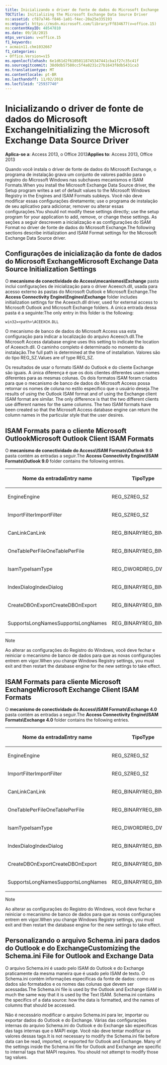 ```yaml
---
title: Inicializando o driver de fonte de dados do Microsoft Exchange
TOCTitle: Initializing the Microsoft Exchange Data Source Driver
ms:assetid: cf87a746-f846-1a01-f4ec-20a25e335193
ms:mtpsurl: https://msdn.microsoft.com/library/Ff834677(v=office.15)
ms:contentKeyID: 48547810
ms.date: 09/18/2015
mtps_version: v=office.15
f1_keywords:
- acmain11.chm1032667
f1_categories:
- Office.Version=v15
ms.openlocfilehash: 6e1d61d2f61050118745347441cba1f27c35c41f
ms.sourcegitcommit: 38d0db57580cc5f4a0231c27b1643f8db5431ca3
ms.translationtype: MT
ms.contentlocale: pt-BR
ms.lasthandoff: 11/02/2018
ms.locfileid: "25937740"
---
```

# <a name="initializing-the-microsoft-exchange-data-source-driver"></a><span data-ttu-id="2bb69-102">Inicializando o driver de fonte de dados do Microsoft Exchange</span><span class="sxs-lookup"><span data-stu-id="2bb69-102">Initializing the Microsoft Exchange Data Source Driver</span></span>

<span data-ttu-id="2bb69-103">**Aplica-se a**: Access 2013, o Office 2013</span><span class="sxs-lookup"><span data-stu-id="2bb69-103">**Applies to**: Access 2013, Office 2013</span></span>

<span data-ttu-id="2bb69-104">Quando você instala o driver de fonte de dados do Microsoft Exchange, o programa de instalação grava um conjunto de valores padrão para o registro do Microsoft Windows nas subchaves mecanismos e ISAM Formats.</span><span class="sxs-lookup"><span data-stu-id="2bb69-104">When you install the Microsoft Exchange Data Source driver, the Setup program writes a set of default values to the Microsoft Windows Registry in the Engines and ISAM Formats subkeys.</span></span> <span data-ttu-id="2bb69-105">Você não deve modificar essas configurações diretamente; use o programa de instalação de seu aplicativo para adicionar, remover ou alterar essas configurações.</span><span class="sxs-lookup"><span data-stu-id="2bb69-105">You should not modify these settings directly; use the setup program for your application to add, remove, or change these settings.</span></span> <span data-ttu-id="2bb69-106">As seções a seguir descrevem a inicialização e as configurações do ISAM Format no driver de fonte de dados do Microsoft Exchange.</span><span class="sxs-lookup"><span data-stu-id="2bb69-106">The following sections describe initialization and ISAM Format settings for the Microsoft Exchange Data Source driver.</span></span>

## <a name="microsoft-exchange-data-source-initialization-settings"></a><span data-ttu-id="2bb69-107">Configurações de inicialização da fonte de dados do Microsoft Exchange</span><span class="sxs-lookup"><span data-stu-id="2bb69-107">Microsoft Exchange Data Source Initialization Settings</span></span>

<span data-ttu-id="2bb69-108">O **mecanismo de conectividade do Access\\mecanismos\\Exchange** pasta inclui configurações de inicialização para o driver Aceexch.dll, usada para acesso externo às pastas do Microsoft Outlook e Microsoft Exchange.</span><span class="sxs-lookup"><span data-stu-id="2bb69-108">The **Access Connectivity Engine\\Engines\\Exchange** folder includes initialization settings for the Aceexch.dll driver, used for external access to Microsoft Outlook and Microsoft Exchange folders.</span></span> <span data-ttu-id="2bb69-109">A única entrada dessa pasta é a seguinte:</span><span class="sxs-lookup"><span data-stu-id="2bb69-109">The only entry in this folder is the following:</span></span>

`win32=<path>\ACEEXCH.DLL`

<span data-ttu-id="2bb69-110">O mecanismo de banco de dados do Microsoft Access usa esta configuração para indicar a localização do arquivo Aceexch.dll.</span><span class="sxs-lookup"><span data-stu-id="2bb69-110">The Microsoft Access database engine uses this setting to indicate the location of Aceexch.dll.</span></span> <span data-ttu-id="2bb69-111">O caminho completo é determinado no momento da instalação.</span><span class="sxs-lookup"><span data-stu-id="2bb69-111">The full path is determined at the time of installation.</span></span> <span data-ttu-id="2bb69-112">Valores são do tipo REG\_SZ.</span><span class="sxs-lookup"><span data-stu-id="2bb69-112">Values are of type REG\_SZ.</span></span>

<span data-ttu-id="2bb69-p104">Os resultados de usar o formato ISAM do Outlook e do cliente Exchange são iguais. A única diferença é que os dois clientes diferentes usam nomes diferentes para as mesmas colunas. Os dois formatos ISAM foram criados para que o mecanismo de banco de dados do Microsoft Access possa retornar os nomes de coluna no estilo específico que o usuário deseja.</span><span class="sxs-lookup"><span data-stu-id="2bb69-p104">The results of using the Outlook ISAM format and of using the Exchange client ISAM format are similar. The only difference is that the two different clients use different names for the same columns. The two ISAM formats have been created so that the Microsoft Access database engine can return the column names in the particular style that the user desires.</span></span>

## <a name="microsoft-outlook-client-isam-formats"></a><span data-ttu-id="2bb69-116">ISAM Formats para o cliente Microsoft Outlook</span><span class="sxs-lookup"><span data-stu-id="2bb69-116">Microsoft Outlook Client ISAM Formats</span></span>

<span data-ttu-id="2bb69-117">O **mecanismo de conectividade do Access\\ISAM Formats\\Outlook 9.0** pasta contém as entradas a seguir.</span><span class="sxs-lookup"><span data-stu-id="2bb69-117">The **Access Connectivity Engine\\ISAM Formats\\Outlook 9.0** folder contains the following entries.</span></span>

<table>
<colgroup>
<col style="width: 33%" />
<col style="width: 33%" />
<col style="width: 33%" />
</colgroup>
<thead>
<tr class="header">
<th><p><span data-ttu-id="2bb69-118">Nome da entrada</span><span class="sxs-lookup"><span data-stu-id="2bb69-118">Entry name</span></span></p></th>
<th><p><span data-ttu-id="2bb69-119">Tipo</span><span class="sxs-lookup"><span data-stu-id="2bb69-119">Type</span></span></p></th>
<th><p><span data-ttu-id="2bb69-120">Valor</span><span class="sxs-lookup"><span data-stu-id="2bb69-120">Value</span></span></p></th>
</tr>
</thead>
<tbody>
<tr class="odd">
<td><p><span data-ttu-id="2bb69-121">Engine</span><span class="sxs-lookup"><span data-stu-id="2bb69-121">Engine</span></span></p></td>
<td><p><span data-ttu-id="2bb69-122">REG_SZ</span><span class="sxs-lookup"><span data-stu-id="2bb69-122">REG_SZ</span></span></p></td>
<td><p><span data-ttu-id="2bb69-123">Exchange</span><span class="sxs-lookup"><span data-stu-id="2bb69-123">Exchange</span></span></p></td>
</tr>
<tr class="even">
<td><p><span data-ttu-id="2bb69-124">ImportFilter</span><span class="sxs-lookup"><span data-stu-id="2bb69-124">ImportFilter</span></span></p></td>
<td><p><span data-ttu-id="2bb69-125">REG_SZ</span><span class="sxs-lookup"><span data-stu-id="2bb69-125">REG_SZ</span></span></p></td>
<td><p><span data-ttu-id="2bb69-126">Outlook()</span><span class="sxs-lookup"><span data-stu-id="2bb69-126">Outlook()</span></span></p></td>
</tr>
<tr class="odd">
<td><p><span data-ttu-id="2bb69-127">CanLink</span><span class="sxs-lookup"><span data-stu-id="2bb69-127">CanLink</span></span></p></td>
<td><p><span data-ttu-id="2bb69-128">REG_BINARY</span><span class="sxs-lookup"><span data-stu-id="2bb69-128">REG_BINARY</span></span></p></td>
<td><p><span data-ttu-id="2bb69-129">01</span><span class="sxs-lookup"><span data-stu-id="2bb69-129">01</span></span></p></td>
</tr>
<tr class="even">
<td><p><span data-ttu-id="2bb69-130">OneTablePerFile</span><span class="sxs-lookup"><span data-stu-id="2bb69-130">OneTablePerFile</span></span></p></td>
<td><p><span data-ttu-id="2bb69-131">REG_BINARY</span><span class="sxs-lookup"><span data-stu-id="2bb69-131">REG_BINARY</span></span></p></td>
<td><p><span data-ttu-id="2bb69-132">00</span><span class="sxs-lookup"><span data-stu-id="2bb69-132">00</span></span></p></td>
</tr>
<tr class="odd">
<td><p><span data-ttu-id="2bb69-133">IsamType</span><span class="sxs-lookup"><span data-stu-id="2bb69-133">IsamType</span></span></p></td>
<td><p><span data-ttu-id="2bb69-134">REG_DWORD</span><span class="sxs-lookup"><span data-stu-id="2bb69-134">REG_DWORD</span></span></p></td>
<td><p><span data-ttu-id="2bb69-135">3</span><span class="sxs-lookup"><span data-stu-id="2bb69-135">3</span></span></p></td>
</tr>
<tr class="even">
<td><p><span data-ttu-id="2bb69-136">IndexDialog</span><span class="sxs-lookup"><span data-stu-id="2bb69-136">IndexDialog</span></span></p></td>
<td><p><span data-ttu-id="2bb69-137">REG_BINARY</span><span class="sxs-lookup"><span data-stu-id="2bb69-137">REG_BINARY</span></span></p></td>
<td><p><span data-ttu-id="2bb69-138">00</span><span class="sxs-lookup"><span data-stu-id="2bb69-138">00</span></span></p></td>
</tr>
<tr class="odd">
<td><p><span data-ttu-id="2bb69-139">CreateDBOnExport</span><span class="sxs-lookup"><span data-stu-id="2bb69-139">CreateDBOnExport</span></span></p></td>
<td><p><span data-ttu-id="2bb69-140">REG_BINARY</span><span class="sxs-lookup"><span data-stu-id="2bb69-140">REG_BINARY</span></span></p></td>
<td><p><span data-ttu-id="2bb69-141">00</span><span class="sxs-lookup"><span data-stu-id="2bb69-141">00</span></span></p></td>
</tr>
<tr class="even">
<td><p><span data-ttu-id="2bb69-142">SupportsLongNames</span><span class="sxs-lookup"><span data-stu-id="2bb69-142">SupportsLongNames</span></span></p></td>
<td><p><span data-ttu-id="2bb69-143">REG_BINARY</span><span class="sxs-lookup"><span data-stu-id="2bb69-143">REG_BINARY</span></span></p></td>
<td><p><span data-ttu-id="2bb69-144">01</span><span class="sxs-lookup"><span data-stu-id="2bb69-144">01</span></span></p></td>
</tr>
</tbody>
</table>



> [!NOTE]
> <span data-ttu-id="2bb69-145">Ao alterar as configurações do Registro do Windows, você deve fechar e reiniciar o mecanismo de banco de dados para que as novas configurações entrem em vigor.</span><span class="sxs-lookup"><span data-stu-id="2bb69-145">When you change Windows Registry settings, you must exit and then restart the database engine for the new settings to take effect.</span></span>



## <a name="microsoft-exchange-client-isam-formats"></a><span data-ttu-id="2bb69-146">ISAM Formats para cliente Microsoft Exchange</span><span class="sxs-lookup"><span data-stu-id="2bb69-146">Microsoft Exchange Client ISAM Formats</span></span>

<span data-ttu-id="2bb69-147">O **mecanismo de conectividade do Access\\ISAM Formats\\Exchange 4.0** pasta contém as entradas a seguir.</span><span class="sxs-lookup"><span data-stu-id="2bb69-147">The **Access Connectivity Engine\\ISAM Formats\\Exchange 4.0** folder contains the following entries.</span></span>

<table>
<colgroup>
<col style="width: 33%" />
<col style="width: 33%" />
<col style="width: 33%" />
</colgroup>
<thead>
<tr class="header">
<th><p><span data-ttu-id="2bb69-148">Nome da entrada</span><span class="sxs-lookup"><span data-stu-id="2bb69-148">Entry name</span></span></p></th>
<th><p><span data-ttu-id="2bb69-149">Tipo</span><span class="sxs-lookup"><span data-stu-id="2bb69-149">Type</span></span></p></th>
<th><p><span data-ttu-id="2bb69-150">Valor</span><span class="sxs-lookup"><span data-stu-id="2bb69-150">Value</span></span></p></th>
</tr>
</thead>
<tbody>
<tr class="odd">
<td><p><span data-ttu-id="2bb69-151">Engine</span><span class="sxs-lookup"><span data-stu-id="2bb69-151">Engine</span></span></p></td>
<td><p><span data-ttu-id="2bb69-152">REG_SZ</span><span class="sxs-lookup"><span data-stu-id="2bb69-152">REG_SZ</span></span></p></td>
<td><p><span data-ttu-id="2bb69-153">Exchange</span><span class="sxs-lookup"><span data-stu-id="2bb69-153">Exchange</span></span></p></td>
</tr>
<tr class="even">
<td><p><span data-ttu-id="2bb69-154">ImportFilter</span><span class="sxs-lookup"><span data-stu-id="2bb69-154">ImportFilter</span></span></p></td>
<td><p><span data-ttu-id="2bb69-155">REG_SZ</span><span class="sxs-lookup"><span data-stu-id="2bb69-155">REG_SZ</span></span></p></td>
<td><p><span data-ttu-id="2bb69-156">Exchange()</span><span class="sxs-lookup"><span data-stu-id="2bb69-156">Exchange()</span></span></p></td>
</tr>
<tr class="odd">
<td><p><span data-ttu-id="2bb69-157">CanLink</span><span class="sxs-lookup"><span data-stu-id="2bb69-157">CanLink</span></span></p></td>
<td><p><span data-ttu-id="2bb69-158">REG_BINARY</span><span class="sxs-lookup"><span data-stu-id="2bb69-158">REG_BINARY</span></span></p></td>
<td><p><span data-ttu-id="2bb69-159">01</span><span class="sxs-lookup"><span data-stu-id="2bb69-159">01</span></span></p></td>
</tr>
<tr class="even">
<td><p><span data-ttu-id="2bb69-160">OneTablePerFile</span><span class="sxs-lookup"><span data-stu-id="2bb69-160">OneTablePerFile</span></span></p></td>
<td><p><span data-ttu-id="2bb69-161">REG_BINARY</span><span class="sxs-lookup"><span data-stu-id="2bb69-161">REG_BINARY</span></span></p></td>
<td><p><span data-ttu-id="2bb69-162">00</span><span class="sxs-lookup"><span data-stu-id="2bb69-162">00</span></span></p></td>
</tr>
<tr class="odd">
<td><p><span data-ttu-id="2bb69-163">IsamType</span><span class="sxs-lookup"><span data-stu-id="2bb69-163">IsamType</span></span></p></td>
<td><p><span data-ttu-id="2bb69-164">REG_DWORD</span><span class="sxs-lookup"><span data-stu-id="2bb69-164">REG_DWORD</span></span></p></td>
<td><p><span data-ttu-id="2bb69-165">3</span><span class="sxs-lookup"><span data-stu-id="2bb69-165">3</span></span></p></td>
</tr>
<tr class="even">
<td><p><span data-ttu-id="2bb69-166">IndexDialog</span><span class="sxs-lookup"><span data-stu-id="2bb69-166">IndexDialog</span></span></p></td>
<td><p><span data-ttu-id="2bb69-167">REG_BINARY</span><span class="sxs-lookup"><span data-stu-id="2bb69-167">REG_BINARY</span></span></p></td>
<td><p><span data-ttu-id="2bb69-168">00</span><span class="sxs-lookup"><span data-stu-id="2bb69-168">00</span></span></p></td>
</tr>
<tr class="odd">
<td><p><span data-ttu-id="2bb69-169">CreateDBOnExport</span><span class="sxs-lookup"><span data-stu-id="2bb69-169">CreateDBOnExport</span></span></p></td>
<td><p><span data-ttu-id="2bb69-170">REG_BINARY</span><span class="sxs-lookup"><span data-stu-id="2bb69-170">REG_BINARY</span></span></p></td>
<td><p><span data-ttu-id="2bb69-171">00</span><span class="sxs-lookup"><span data-stu-id="2bb69-171">00</span></span></p></td>
</tr>
<tr class="even">
<td><p><span data-ttu-id="2bb69-172">SupportsLongNames</span><span class="sxs-lookup"><span data-stu-id="2bb69-172">SupportsLongNames</span></span></p></td>
<td><p><span data-ttu-id="2bb69-173">REG_BINARY</span><span class="sxs-lookup"><span data-stu-id="2bb69-173">REG_BINARY</span></span></p></td>
<td><p><span data-ttu-id="2bb69-174">01</span><span class="sxs-lookup"><span data-stu-id="2bb69-174">01</span></span></p></td>
</tr>
</tbody>
</table>



> [!NOTE]
> <span data-ttu-id="2bb69-175">Ao alterar as configurações do Registro do Windows, você deve fechar e reiniciar o mecanismo de banco de dados para que as novas configurações entrem em vigor.</span><span class="sxs-lookup"><span data-stu-id="2bb69-175">When you change Windows Registry settings, you must exit and then restart the database engine for the new settings to take effect.</span></span>



## <a name="customizing-the-schemaini-file-for-outlook-and-exchange-data"></a><span data-ttu-id="2bb69-176">Personalizando o arquivo Schema.ini para dados do Outlook e do Exchange</span><span class="sxs-lookup"><span data-stu-id="2bb69-176">Customizing the Schema.ini File for Outlook and Exchange Data</span></span>

<span data-ttu-id="2bb69-p105">O arquivo Schema.ini é usado pelo ISAM do Outlook e do Exchange praticamente da mesma maneira que é usado pelo ISAM de texto. O Schema.ini contém informações específicas da fonte de dados: como os dados são formatados e os nomes das colunas que devem ser acessadas.</span><span class="sxs-lookup"><span data-stu-id="2bb69-p105">The Schema.ini file is used by the Outlook and Exchange ISAM in much the same way that it is used by the Text ISAM. Schema.ini contains the specifics of a data source: how the data is formatted, and the names of columns that should be accessed.</span></span>

<span data-ttu-id="2bb69-p106">Não é necessário modificar o arquivo Schema.ini para ler, importar ou exportar dados do Outlook e do Exchange. Várias das configurações internas do arquivo Schema.ini do Outlook e do Exchange são específicas das tags internas que o MAPI exige. Você não deve tentar modificar os valores dessas tags.</span><span class="sxs-lookup"><span data-stu-id="2bb69-p106">It is not necessary to modify the Schema.ini file before data can be read, imported, or exported for Outlook and Exchange. Many of the settings inside the Schema.ini file for Outlook and Exchange are specific to internal tags that MAPI requires. You should not attempt to modify those tag values.</span></span>

